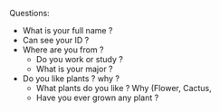 Questions:

- What is your full name ?
- Can see your ID ?
- Where are you from ?
  + Do you work or study ?
  + What is your major ?
- Do you like plants ? why ?
  + What plants do you like ? Why
  (Flower, Cactus, 
  + Have you ever grown any plant ?
  

